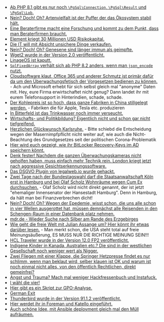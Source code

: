 * [Ab PHP 8.1 gibt es nur noch `\PgSql\Connection`, `\PgSql\Result` und `\PgSql\Lob`.](https://php.watch/versions/8.1/PgSQL-resource)
* [Nein? Doch! Oh? Artenvielfalt ist der Puffer der das Ökosystem stabil hält.](https://www.sonnenseite.com/de/umwelt/artenvielfalt-ist-der-motor-der-oekosysteme/)
* [Eine Beraterfirme macht eine Forschung und kommt zu dem Punkt, dass man Beraterfirmen braucht.](https://www.borncity.com/blog/2021/09/26/die-wahren-kosten-von-cybersicherheitsvorfllen/)
* [Element kriegt 30 Millionen USD Risikokapital.](https://matrix.org/blog/2021/07/27/element-raises-30-m-to-boost-matrix)
* [Die IT will mit Absicht unsichere Dinge verkaufen.](https://edwardsnowden.substack.com/p/ns-oh-god-how-is-this-legal)
* [Nein? Doch! Oh? Genesene sind länger immun als geimpfte.](https://blog.fefe.de/?ts=9faebe92)
* [Wget2 wurde in der Version 2.0 veröffentlicht.](https://www.phoronix.com/scan.php?page=news_item&px=GNU-Wget2-2.0-Released)
* [LinageOS ist kaputt.](https://www.kuketz-blog.de/lineageos-webview-bug-ungewollte-verbindungen-zu-content-autofill-googleapis-com/)
* [`SplFixedArray` verhält sich ab PHP 8.2 anders, wenn man `json_encode` nutzt.](https://php.watch/versions/8.1/SplFixedArray-JsonSerializable-json_encode)
* [Cloudsoftware klaut, Office 365 und anderer Schmutz ist primär dafür da um den Überwachungsfetisch der Vorgesetzen bedienen zu können.](https://netzpolitik.org/2021/microsoft-365-so-ueberwachen-chefs-eure-produktivitaet-am-arbeitsplatz/) - Ach und Microsoft erhebt für sich selbst gleich mal "anonyme" Daten mit. Hey, eure Firma erwirtschaftet nicht genug? Dann landet ihr mit eurem Telefonsupport in Hinterindien, schade, schade.
* [Der Kohlepreis ist so hoch, dass ganze Fabriken in China stillgelegt werden.](https://blog.fefe.de/?ts=9fac19d1) - Fabriken die für Apple, Tesla etc. produzieren
* [In Bitterfeld ist das Trinkwasser noch immer verseucht.](https://blog.fefe.de/?ts=9fac0907)
* [Wirtschafts- und Politikbildung? Eigentlich nicht und schon gar nicht tiefgreifend.](https://blog.fefe.de/?ts=9fac0767)
* [Herzlichen Glückwunsch Karlsruhe.](https://netzpolitik.org/2021/70-geburtstag-karlsruhe-wirds-richten/) - Bitte schiebd die Entscheidung wegen der Masernimpfpflicht nicht weiter auf, wie auch die Nicht-Beachtung des Grundgesetzes seit der politischen Corona-Problematik
* [Hier wird euch gezeigt, wie ihr BitLocker Recovery-Keys im AD speichern könnt.](http://woshub.com/store-bitlocker-recovery-keys-active-directory/)
* [Denk fester! Nachdem die ganzen Überwachungskameras nicht geholfen haben, muss einfach mehr Technik rein. London kriegt jetzt nach aggressive Gesichtserkennungssoftware.](https://netzpolitik.org/2021/biometrie-london-setzt-drastische-gesichtserkennungstechnologie-ein/)
* [Das DSGVO Plugin von legalweb.io wurde gehackt.](https://www.borncity.com/blog/2021/09/27/wordpress-dsgvo-plugin-von-legalweb-io-gehackt/)
* [Zwei Tage nach der Bundestagswahl darf die Staatsanwaltschaft Köln erst in Hamburg und bei Olaf Scholz Wohnräume wegen Cum Ex durchsuchen.](https://blog.fefe.de/?ts=9fade335) - Olaf Scholz wird nicht direkt genannt, der ist jetzt "ehemaliger Innensenator der Hansestadt Hamburg". Denn in Hamburg, da hält man bei Finanzverbrechen dicht!
* [Nein? Doch! Oh? Wegen der Epedemie, wisst schon, die uns alle schon in vier Wellen ausgerottet hat, müssen demnächst alle Reisenden in den Schengen-Raum in einer Datenbank platz nehmen.](https://netzpolitik.org/2021/neue-verpflichtung-reiseanbieter-muessen-neue-eu-datenbank-abfragen/)
* [mdr.de - Wieder Suche nach Silber am Rande des Erzgebirges](https://www.mdr.de/nachrichten/sachsen/chemnitz/freiberg/silbersuche-freiberg-erzgebirge-triebischtal-100.html)
* [Wie geht die freie Welt mit Julian Assange um? Hier könnt ihr etwas darüber lesen.](https://netzpolitik.org/2021/julian-assange-die-rache-der-cia/) - Man merkt schon, die USA steht total auf freie Meinungsäußerung, ES MUSS NUR DIE RICHTIGE MEINUNG SEIN!!!
* [HCL Traveler wurde in der Version 12.0 FP2 veröffentlicht.](https://n-komm.de/hcl-traveler-12-0-fix-pack-2/)
* [Indigene Kinder in Kanada, Australien etc.? Die sind in der westlichen Gesellschaft noch weniger wert als Nigger.](https://netzfrauen.org/2021/09/28/canada-6/)
* [Zwei Fliegen mit einer Klappe, die Springer Hetzpresse findet es nur schlimm, wenn man beklaut wird, selber klauen ist OK und warum ist noch einmal nicht alles, von den öffentlich Rechtlichen, direkt gemeinfrei?](https://netzpolitik.org/2021/neues-aus-dem-fernsehrat-79-nicht-nur-wahlberichterstattung-frei-lizenziert-fuer-alle/)
* [Angst und Trauma? Mach mal weniger Hackfressenbuch und Instafuck.](https://netzpolitik.org/2021/fallstudie-wie-facebook-trauma-und-angst-verstaerkt/)
* [I wähl die vier!](https://www.der-postillon.com/2021/09/alternative-koalitionen.html)
* [Hier gibt es ein Skript zur GPO-Analyse.](https://www.gruppenrichtlinien.de/artikel/wenige-richtlinien-sind-schneller-als-viele)
* [German Exit](https://blog.fefe.de/?ts=9fad4820)
* [Thunderbird wurde in der Version 91.1.2 veröffentlicht.](https://www.borncity.com/blog/2021/09/28/thunderbird-91-1-2/)
* [Hier werdet ihr in Foreman und Katello eingeführt.](https://opensource.com/article/21/9/centos-stream-foreman)
* [Auch schöne Idee, mit Ansible deployment gleich mal den Müll aufräumen.](https://opensource.com/article/21/9/keep-folders-tidy-ansible)
